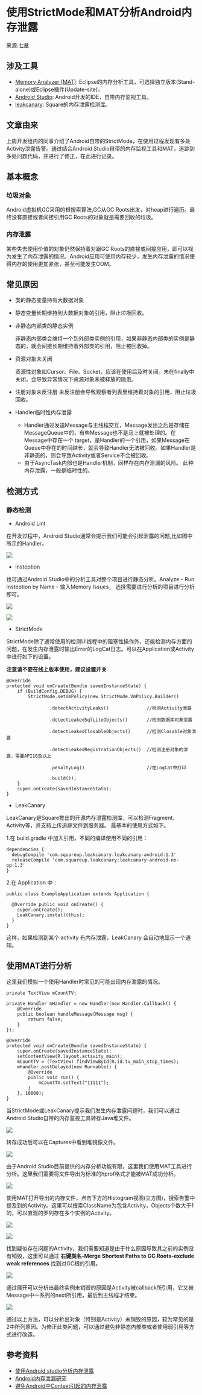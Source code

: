 # 使用StrictMode和MAT分析Android内存泄露

来源:[七章](http://www.chenshixin.com/2015/12/06/%E4%BD%BF%E7%94%A8StrictMode%E5%92%8CMAT%E5%88%86%E6%9E%90Android%E5%86%85%E5%AD%98%E6%B3%84%E9%9C%B2%E9%97%AE%E9%A2%98/?hmsr=toutiao.io&utm_medium=toutiao.io&utm_source=toutiao.io)

## 涉及工具

* [Memory Analyzer (MAT)](http://www.eclipse.org/mat/downloads.php): Eclipse的内存分析工具，可选择独立版本(Stand-alone)或Eclipse插件(Update-site)。
* [Android Studio](http://tools.android.com/download/studio): Android开发的IDE，自带内存监视工具。
* [leakcanary](https://github.com/square/leakcanary): Square的内存泄露检测库。

## 文章由来
上周开发组内的同事介绍了Android自带的StrictMode，在使用过程发现有多处Activity泄露告警。通过结合Android Studio自带的内存监视工具和MAT，追踪到多处问题代码，并进行了修正，在此进行记录。

## 基本概念

### 垃圾对象

Android虚拟机GC采用的根搜索算法,GC从GC Roots出发，对heap进行遍历。最终没有直接或者间接引用GC Roots的对象就是需要回收的垃圾。

### 内存泄露

某些失去使用价值的对象仍然保持着对跟GC Roots的直接或间接应用，即可以视为发生了内存泄露的情况。Android应用可使用内存较少，发生内存泄露的情况使得内存的使用更加紧张，甚至可能发生OOM。

## 常见原因
* 类的静态变量持有大数据对象
* 静态变量长期维持到大数据对象的引用，阻止垃圾回收。
* 非静态内部类的静态实例
	
	非静态内部类会维持一个到外部类实例的引用，如果非静态内部类的实例是静态的，就会间接长期维持着外部类的引用，阻止被回收掉。

* 资源对象未关闭
	
	资源性对象如Cursor、File、Socket，应该在使用后及时关闭。未在finally中关闭，会导致异常情况下资源对象未被释放的隐患。
* 注册对象未反注册
	未反注册会导致观察者列表里维持着对象的引用，阻止垃圾回收。

* Handler临时性内存泄露
   * Handler通过发送Message与主线程交互，Message发出之后是存储在MessageQueue中的，有些Message也不是马上就被处理的。在Message中存在一个 target，是Handler的一个引用，如果Message在Queue中存在的时间越长，就会导致Handler无法被回收。如果Handler是非静态的，则会导致Activity或者Service不会被回收。
   * 由于AsyncTask内部也是Handler机制，同样存在内存泄漏的风险。 此种内存泄露，一般是临时性的。

## 检测方式
### 静态检测


* Android Lint

在开发过程中，Android Studio通常会提示我们可能会引起泄露的问题,比如图中所示的Handler。

![](./memory-leak-strick-mat/1.png)

* Insteption

也可通过Android Studio中的分析工具对整个项目进行静态分析。Analyze - Run Insteption by Name - 输入Memory Issues， 选择需要进行分析的项目进行分析即可。

![](./memory-leak-strick-mat/2.png)

![](./memory-leak-strick-mat/3.png)

* StrictMode

StrictMode除了通常使用的检测UI线程中的阻塞性操作外，还能检测内存方面的问题，在发生内存泄露时输出Error的LogCat日志。可以在Application或Activity中进行如下的设置。

**注意请不要在线上版本使用，建议设置开关**

```
@Override
protected void onCreate(Bundle savedInstanceState) {
    if (BuildConfig.DEBUG) {
        StrictMode.setVmPolicy(new StrictMode.VmPolicy.Builder()

                .detectActivityLeaks()              //检测Activity泄露

                .detectLeakedSqlLiteObjects()       //检测数据库对象泄露

                .detectLeakedClosableObjects()      //检测Closable对象泄露

                .detectLeakedRegistrationObjects()  //检测注册对象的泄露，需要API16及以上

                .penaltyLog()						//在LogCat中打印

                .build());
    }
    super.onCreate(savedInstanceState);
}
```

* LeakCanary

LeakCanary是Square推出的开源内存泄露检测库，可以检测Fragment、Activity等，并支持上传追踪文件到服务器。
最基本的使用方式如下。

1.在 build.gradle 中加入引用，不同的编译使用不同的引用：

```
dependencies {
  debugCompile 'com.squareup.leakcanary:leakcanary-android:1.3'
  releaseCompile 'com.squareup.leakcanary:leakcanary-android-no-op:1.3'
}
```

2.在 Application 中：

```
public class ExampleApplication extends Application {

  @Override public void onCreate() {
    super.onCreate();
    LeakCanary.install(this);
  }
}
```

这样，如果检测到某个 activity 有内存泄露，LeakCanary 会自动地显示一个通知。

## 使用MAT进行分析

这里我们模拟一个使用Handler时常见的可能出现内存泄露的情况。

```
private TextView mCountTV;

private Handler mHandler = new Handler(new Handler.Callback() {
    @Override
    public boolean handleMessage(Message msg) {
        return false;
    }
});

@Override
protected void onCreate(Bundle savedInstanceState) {
    super.onCreate(savedInstanceState);
    setContentView(R.layout.activity_main);
    mCountTV = (TextView) findViewById(R.id.tv_main_stop_times);
    mHandler.postDelayed(new Runnable() {
        @Override
        public void run() {
            mCountTV.setText("11111");
        }
    }, 10000);
}
```

当StrictMode或LeakCanary提示我们发生内存泄露问题时，我们可以通过Android Studio自带的内存监视工具转存Java堆文件。

![](./memory-leak-strick-mat/4.png)

转存成功后可以在Captures中看到堆镜像文件。

![](./memory-leak-strick-mat/5.png)

由于Android Studio目前提供的内存分析功能有限，这里我们使用MAT工具进行分析。这里我们需要将文件导出为标准的hprof格式才能被MAT成功分析。

![](./memory-leak-strick-mat/6.png)

使用MAT打开导出的内存文件，点击下方的Histogram视图(立方图)，搜索告警中提及到的Activity。这里可以搜索ClassName为包含Activity，Objects个数大于1的，可以直观的罗列存在多个实例的Activity。

![](./memory-leak-strick-mat/7.png)

![](./memory-leak-strick-mat/8.png)

找到疑似存在问题的Activity，我们需要知道是由于什么原因导致其之前的实例没有销毁，这里可以通过 **右键类名-Merge Shortest Paths to GC Roots-exclude weak references** 找到对GC根的引用。

![](./memory-leak-strick-mat/9.png)

通过展开可以分析出最终实例未销毁的原因是Activity被callback所引用，它又被Message中一系列的next所引用，最后到主线程才结束。

![](./memory-leak-strick-mat/10.png)

通过以上方法，可以分析出对象（特别是Activity）未销毁的原因，较为常见的是2中所列原因。为修正此类问题，可以通过避免非静态内部类或者使用弱引用等方式进行改造。

## 参考资料

* [使用Android studio分析内存泄露](http://www.jianshu.com/p/c49f778e7acf)
* [Android内存泄漏研究](http://jiajixin.cn/2015/01/06/memory_leak/)
* [避免Android中Context引起的内存泄露](http://droidyue.com/blog/2015/04/12/avoid-memory-leaks-on-context-in-android/)

